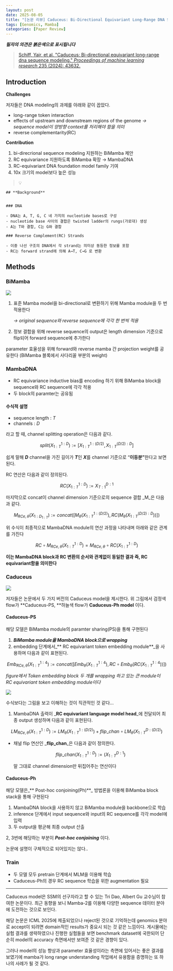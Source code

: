 ```yaml
---
layout: post
date: 2025-08-05
title: "[논문 리뷰] Caduceus: Bi-Directional Equivariant Long-Range DNA Sequence Modeling"
tags: [Genomics, Mamba]
categories: [Paper Review]
---
```


<span class="notion-red">_**필자의 의견은 붉은색으로 표시됩니다**_</span>


> [Schiff, Yair, et al. "Caduceus: Bi-directional equivariant long-range dna sequence modeling." ](https://pmc.ncbi.nlm.nih.gov/articles/PMC12189541/)[_Proceedings of machine learning research_](https://pmc.ncbi.nlm.nih.gov/articles/PMC12189541/)[ 235 (2024): 43632.](https://pmc.ncbi.nlm.nih.gov/articles/PMC12189541/)



## Introduction


**Challenges**


저자들은 DNA modeling의 과제를 아래와 같이 꼽았다.

- long-range token interaction
- effects of upstream and downstream regions of the genome 
_→ sequence model이 양방향 context를 처리해야 함을 의미_
- reverse complementarity(RC)

**Contribution**

1. bi-direcrional sequence modeling 지원하는 BiMamba 제안
1. RC equivariance 지원하도록 BiMamba 확장 → MambaDNA
1. RC-equivariant DNA foundation model family 기여
1. 10x 크기의 model보다 높은 성능

> 💡 


	## **Background**


	### DNA

	- DNA는 A, T, G, C 네 가지의 nucleotide bases로 구성
	- nucleotide base 사이의 결합은 twisted ladder의 rungs(가로대) 생성
	- A는 T와 결합, C는 G와 결합

	### Reverse Complement(RC) Strands

	- 이중 나선 구조의 DNA에서 각 strand는 의미상 동등한 정보를 포함
	- RC는 forward strand에 의해 A→T, C→G 로 변환


## Methods



### BiMamba


![](https://prod-files-secure.s3.us-west-2.amazonaws.com/542b861c-36a8-4051-84e5-8804b6728dba/2c247d59-7815-4980-99f0-8f0d21f445a7/image.png?X-Amz-Algorithm=AWS4-HMAC-SHA256&X-Amz-Content-Sha256=UNSIGNED-PAYLOAD&X-Amz-Credential=ASIAZI2LB466T3BSIHU3%2F20251012%2Fus-west-2%2Fs3%2Faws4_request&X-Amz-Date=20251012T220102Z&X-Amz-Expires=3600&X-Amz-Security-Token=IQoJb3JpZ2luX2VjEIz%2F%2F%2F%2F%2F%2F%2F%2F%2F%2FwEaCXVzLXdlc3QtMiJHMEUCIQCUHcXBtXuVdVeGA1C7JWFskT7NEiJfT4Upg%2BlNf%2FxFqgIgIOnhmBXCPyhBmXFbGtaxVS48f9zmBy1IiPr21VaMFiQq%2FwMINRAAGgw2Mzc0MjMxODM4MDUiDJPfOEY%2B9m1zSGIwGSrcA5YD9VoYKrVDVFi6EopYWx8C3hmt30tj3g%2BQcPvqQJuLPpPz2xmNuuHcHXUbUVkjTznui%2BWzn0d%2B%2BDimbFMYKKs4sxBEs%2BlXH3kQT5j0Jf7zLe2scKNDyPQMb430RsAvFjqJ67AdWvAImLe%2FjnliwyRU%2FSjqcbm0FmAoNER6O25PwSkH7UZQyuCbilLO6st87msXDCJ%2BLSly2ooYyylZfiIV%2FacHxayG%2BmhX%2Fxo1h5Z6rXDv0TA8f8HbkxTbqi3M1Peh4j0TXxGwLFD4cvINkvSk%2Fb5ZFjwBiapEJpcFwmZ4GVMI8MnetpXFjZOWHnE17LsmCIif9UGq4E6hy6v%2FOnDRR4GllLm0KtPNVR1pl6CdU15MqPEiuTZ%2F%2Flq6rHDVL5NaJT8x7oDV%2Fb4OM%2BzPgXuFc4keJh3%2B8%2FtqtHj%2BPLz4Rb7%2FXhOjZHQu1zFAXs78M8FF76KkO4bKwhYa4NPJEjmtjy7liLsT%2BkGuGi4yV%2BdxpYlD03BxmdeFxdliHkUkpN64BBTYBMMxsKM3JH9u1RUpZi4uTTWa0W%2BbTxp4Skm35yF1iQUoPan2wBRF0YbxHN72%2FJ7lvDdr%2B7zXOtIAbiB2AKaM3WDwKS03eHMI7gV%2BYobWkFwMJOX9at%2FKMLeJsMcGOqUBEB%2BWADLQsUJWbY2MWp5J6Mac%2FxlX4MWcRPLot63Z1iIfRDPYX%2BvYLrKrEnqFfdW9LQc%2BoxCqWzka6HRNVzBeHSN%2F7vy56HePEMtG%2FIDtd1s7Ks3j1M1eNC7YYLoBl3iYVglWtg9Mq10fd5YbsktaSJjEq9d0VA%2BTwqCaEnYlSHWJ75igMvvMLw06vSSTUM2KCORPrbMneJGuhcR8aeerxcTwOvgp&X-Amz-Signature=4fd8590ff0ccd90b8f3c95ae91889b7b597c486b75c10817f5de769c4a9b4a85&X-Amz-SignedHeaders=host&x-amz-checksum-mode=ENABLED&x-id=GetObject)

1. 표준 Mamba model을 bi-directional로 변환하기 위해 Mamba module을 두 번 적용한다

	_→ original sequence와 reverse sequence에 각각 한 번씩 적용_

1. 정보 결합을 위해 reverse sequence의 output은 length dimension 기준으로 flip되어 forward sequence에 추가한다

parameter 효율성을 위해 forward와 reverse mamba 간 projection weight를 공유한다 (BiMamba 블록에서 사다리꼴 부분의 weight)



### MambaDNA

- RC equivariance inductive bias를 encoding 하기 위해 BiMamba block을 sequence와 RC sequence에 각각 적용
- 두 block의 paramter는 공유됨


#### 수식적 설명

- sequence length : _T_
- channels : _D_

라고 할 때,  channel splitting operation은 다음과 같다.


$$
split(X^{1:D}_{1:T}):=[X^{1:(D/2)}_{1:T},X^{(D/2):D}_{1:T}]
$$


<span class="notion-red">쉽게 말해 </span><span class="notion-red">_**D**_</span><span class="notion-red"> channel을 가진 길이가 </span><span class="notion-red">_**T**_</span><span class="notion-red">인 </span><span class="notion-red">_**X**_</span><span class="notion-red">를 channel 기준으로 “</span><span class="notion-red">**이등분”**</span><span class="notion-red">한다고 보면 된다.</span>


RC 연산은 다음과 같이 정의된다.


$$
RC(X^{1:D}_{1:T}):=X^{D:1}_{T:1}
$$


마지막으로 concat이 channel dimension 기준으로의 sequence 결합 _M_은 다음과 같다.


$$
M_{RCe,\theta}(X_{1:D_{1:T}}):=concat([M_{\theta}(X^{1:(D/2)}_{1:T}),RC(M_{\theta}(X^{(D/2):D}_{1:T}))])
$$


위 수식이 최종적으로 MambaDNA module의 연산 과정을 나타내며 아래와 같은 관계를 가진다


$$
RC\circ M_{RCe,\theta}(X^{1:D}_{1:T}) = M_{RCe,\theta} \circ RC(X^{1:D}_{1:T})
$$


**이는 MambaDNA block과 RC 변환의 순서와 관계없이 동일한 결과 즉, RC equivariant함을 의미한다**



### Caduceus


![](https://prod-files-secure.s3.us-west-2.amazonaws.com/542b861c-36a8-4051-84e5-8804b6728dba/f94a60d7-8145-473b-aef9-7c68d3ec604a/image.png?X-Amz-Algorithm=AWS4-HMAC-SHA256&X-Amz-Content-Sha256=UNSIGNED-PAYLOAD&X-Amz-Credential=ASIAZI2LB466T3BSIHU3%2F20251012%2Fus-west-2%2Fs3%2Faws4_request&X-Amz-Date=20251012T220102Z&X-Amz-Expires=3600&X-Amz-Security-Token=IQoJb3JpZ2luX2VjEIz%2F%2F%2F%2F%2F%2F%2F%2F%2F%2FwEaCXVzLXdlc3QtMiJHMEUCIQCUHcXBtXuVdVeGA1C7JWFskT7NEiJfT4Upg%2BlNf%2FxFqgIgIOnhmBXCPyhBmXFbGtaxVS48f9zmBy1IiPr21VaMFiQq%2FwMINRAAGgw2Mzc0MjMxODM4MDUiDJPfOEY%2B9m1zSGIwGSrcA5YD9VoYKrVDVFi6EopYWx8C3hmt30tj3g%2BQcPvqQJuLPpPz2xmNuuHcHXUbUVkjTznui%2BWzn0d%2B%2BDimbFMYKKs4sxBEs%2BlXH3kQT5j0Jf7zLe2scKNDyPQMb430RsAvFjqJ67AdWvAImLe%2FjnliwyRU%2FSjqcbm0FmAoNER6O25PwSkH7UZQyuCbilLO6st87msXDCJ%2BLSly2ooYyylZfiIV%2FacHxayG%2BmhX%2Fxo1h5Z6rXDv0TA8f8HbkxTbqi3M1Peh4j0TXxGwLFD4cvINkvSk%2Fb5ZFjwBiapEJpcFwmZ4GVMI8MnetpXFjZOWHnE17LsmCIif9UGq4E6hy6v%2FOnDRR4GllLm0KtPNVR1pl6CdU15MqPEiuTZ%2F%2Flq6rHDVL5NaJT8x7oDV%2Fb4OM%2BzPgXuFc4keJh3%2B8%2FtqtHj%2BPLz4Rb7%2FXhOjZHQu1zFAXs78M8FF76KkO4bKwhYa4NPJEjmtjy7liLsT%2BkGuGi4yV%2BdxpYlD03BxmdeFxdliHkUkpN64BBTYBMMxsKM3JH9u1RUpZi4uTTWa0W%2BbTxp4Skm35yF1iQUoPan2wBRF0YbxHN72%2FJ7lvDdr%2B7zXOtIAbiB2AKaM3WDwKS03eHMI7gV%2BYobWkFwMJOX9at%2FKMLeJsMcGOqUBEB%2BWADLQsUJWbY2MWp5J6Mac%2FxlX4MWcRPLot63Z1iIfRDPYX%2BvYLrKrEnqFfdW9LQc%2BoxCqWzka6HRNVzBeHSN%2F7vy56HePEMtG%2FIDtd1s7Ks3j1M1eNC7YYLoBl3iYVglWtg9Mq10fd5YbsktaSJjEq9d0VA%2BTwqCaEnYlSHWJ75igMvvMLw06vSSTUM2KCORPrbMneJGuhcR8aeerxcTwOvgp&X-Amz-Signature=5bb1a9c65b8222179f94268266f61312b68b49cec362385d398779ce557f4820&X-Amz-SignedHeaders=host&x-amz-checksum-mode=ENABLED&x-id=GetObject)


저자들은 논문에서 두 가지 버전의 Caduceus model을 제시한다. 위 그림에서 검정색 flow가 **Caduceus-PS, **하늘색 flow가 **Caduceus-Ph model** 이다.



#### Caduceus-PS


해당 모델은 BiMamba module의 paramter sharing(PS)을 통해 구현된다

1. _**BiMamba module을 MambaDNA block으로 wrapping**_
1. embedding 단계에서_** RC equivariant token embedding module**_을 사용하며 다음과 같이 표현된다.

$$
Emb_{RCe,\theta}(X^{1:4}_{1:T}):=concat([Emb_{\theta}(X^{1:4}_{1:T}),RC \circ Emb_{\theta}(RC(X^{1:4}_{1:T}))])
$$


_figure에서 Token embedding block 두 개를 wrapping 하고 있는 큰 module이 RC equivariant token embedding module이다_


![](https://prod-files-secure.s3.us-west-2.amazonaws.com/542b861c-36a8-4051-84e5-8804b6728dba/b175e4da-71eb-4e91-8c23-a06dabe673c9/image.png?X-Amz-Algorithm=AWS4-HMAC-SHA256&X-Amz-Content-Sha256=UNSIGNED-PAYLOAD&X-Amz-Credential=ASIAZI2LB466T3BSIHU3%2F20251012%2Fus-west-2%2Fs3%2Faws4_request&X-Amz-Date=20251012T220103Z&X-Amz-Expires=3600&X-Amz-Security-Token=IQoJb3JpZ2luX2VjEIz%2F%2F%2F%2F%2F%2F%2F%2F%2F%2FwEaCXVzLXdlc3QtMiJHMEUCIQCUHcXBtXuVdVeGA1C7JWFskT7NEiJfT4Upg%2BlNf%2FxFqgIgIOnhmBXCPyhBmXFbGtaxVS48f9zmBy1IiPr21VaMFiQq%2FwMINRAAGgw2Mzc0MjMxODM4MDUiDJPfOEY%2B9m1zSGIwGSrcA5YD9VoYKrVDVFi6EopYWx8C3hmt30tj3g%2BQcPvqQJuLPpPz2xmNuuHcHXUbUVkjTznui%2BWzn0d%2B%2BDimbFMYKKs4sxBEs%2BlXH3kQT5j0Jf7zLe2scKNDyPQMb430RsAvFjqJ67AdWvAImLe%2FjnliwyRU%2FSjqcbm0FmAoNER6O25PwSkH7UZQyuCbilLO6st87msXDCJ%2BLSly2ooYyylZfiIV%2FacHxayG%2BmhX%2Fxo1h5Z6rXDv0TA8f8HbkxTbqi3M1Peh4j0TXxGwLFD4cvINkvSk%2Fb5ZFjwBiapEJpcFwmZ4GVMI8MnetpXFjZOWHnE17LsmCIif9UGq4E6hy6v%2FOnDRR4GllLm0KtPNVR1pl6CdU15MqPEiuTZ%2F%2Flq6rHDVL5NaJT8x7oDV%2Fb4OM%2BzPgXuFc4keJh3%2B8%2FtqtHj%2BPLz4Rb7%2FXhOjZHQu1zFAXs78M8FF76KkO4bKwhYa4NPJEjmtjy7liLsT%2BkGuGi4yV%2BdxpYlD03BxmdeFxdliHkUkpN64BBTYBMMxsKM3JH9u1RUpZi4uTTWa0W%2BbTxp4Skm35yF1iQUoPan2wBRF0YbxHN72%2FJ7lvDdr%2B7zXOtIAbiB2AKaM3WDwKS03eHMI7gV%2BYobWkFwMJOX9at%2FKMLeJsMcGOqUBEB%2BWADLQsUJWbY2MWp5J6Mac%2FxlX4MWcRPLot63Z1iIfRDPYX%2BvYLrKrEnqFfdW9LQc%2BoxCqWzka6HRNVzBeHSN%2F7vy56HePEMtG%2FIDtd1s7Ks3j1M1eNC7YYLoBl3iYVglWtg9Mq10fd5YbsktaSJjEq9d0VA%2BTwqCaEnYlSHWJ75igMvvMLw06vSSTUM2KCORPrbMneJGuhcR8aeerxcTwOvgp&X-Amz-Signature=77a119c1fa2833f5a713319bf15b54fb05806dbcf431944b727dae11808b8d65&X-Amz-SignedHeaders=host&x-amz-checksum-mode=ENABLED&x-id=GetObject)


<span class="notion-red">수식보다는 그림을 보고 이해하는 것이 직관적인 것 같다…</span>

1. MambaDNA 출력이 _**RC equivariant language model head**_에 전달되어 최종 output 생성하며 다음과 같이 표현된다.

$$
LM_{RCe,\theta}(X^{1:D}_{1:T}):= LM_{\theta}(X^{1:(D/2)}_{1:T})+flip\_chan\circ LM_{\theta}(X^{D:(D/2)}_{1:T})
$$

- 채널 flip 연산인 _**flip\_chan**_은 다음과 같이 정의한다.

	$$
	flip\_chan(X^{1:D}_{1:T}):=(X^{D:1}_{1:T})
	$$


	말 그대로 channel dimension만 뒤집어주는 연산이다



#### Caduceus-Ph


해당 모델은_** Post-hoc conjoining(Ph)**_ 방법론을 이용해 BiMamba block stack을 통해 구현된다

1. MambaDNA block을 사용하지 않고 BiMamba module을 backbone으로 학습
1. inference 단계에서 input sequence와 input의 RC sequence를 각각 model에 입력
1. 두 output을 평균해 최종 output 산출

2, 3번에 해당하는 부분이 _**Post-hoc conjoining**_ 이다.


<span class="notion-red">논문에 설명이 구체적으로 되어있지는 않다..</span>



### Train

- 두 모델 모두 pretrain 단계에서 MLM을 이용해 학습
- Caduceus-Ph의 경우 RC sequence 학습을 위한 augmentation 필요

---


<span class="notion-red">Caduceus model은 SSM의 선구자라고 할 수 있는 Tri Dao, Albert Gu 교수님이 참여한 논문이다. 최근 동향을 보니 Mamba-2를 이용해 다양한 sequence 데이터 분야에 도전하는 것으로 보인다.</span>


<span class="notion-red">해당 논문은 ICML 2025에 제출되었으나 reject된 것으로 기억하는데 genomics 분야로 accept이 되려면 domain적인 results가 중요시 되는 것 같은 느낌이다. 게시물에는 실험 결과를 생략하였으나 진행한 실험들을 보면 benchmark dataset에 국한되어 단순히 model의 accuracy 측면에서만 보여준 것 같은 경향이 있다.</span>


<span class="notion-red">그러나 model의 성능 향상과 parameter 효율성이라는 측면에 있어서는 좋은 결과를 보였기에 mamba가 long range understanding 작업에서 유용함을 증명하는 또 하나의 사례가 될 것 같다.</span>

